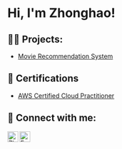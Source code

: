 <h1>Hi, I'm Zhonghao! </h1>

<h2>🧑‍💻 Projects:</h2>

  - [Movie Recommendation System](https://github.com/z43zhang/movie-recommender)

<h2>📜 Certifications</h2>

- [AWS Certified Cloud Practitioner](https://www.credly.com/badges/d1d09b21-5a59-4503-9d14-ad13a3c0bd87)

<h2>🤳 Connect with me:</h2>

[<img align="left" alt="Zhonghao Zhang | LinkedIn" width="24px" src="https://api.iconify.design/simple-icons/linkedin.svg?color=%230A66C2" />][linkedin]
[<img align="left" alt="Email" width="24px" src="https://api.iconify.design/simple-icons/gmail.svg?color=%23EA4335&bg=%23ffffff" />][email]

[linkedin]: https://www.linkedin.com/in/zhonghao-zhang-842677285/
[email]: mailto:z43zhang@gmail.com

<!--

Here are some ideas to get you started:

- 🔭 I’m currently working on ...
- 🌱 I’m currently learning ...
- 👯 I’m looking to collaborate on ...
- 🤔 I’m looking for help with ...
- 💬 Ask me about ...
- 📫 How to reach me: ...
- 😄 Pronouns: ...
- ⚡ Fun fact: ...
-->
